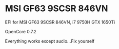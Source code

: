 # MSI GF63 9SCSR 846VN 

EFI for MSI GF63 9SCSR 846VN, i7 9750H GTX 1650Ti

OpenCore 0.7.2

Everything works except audio...Fix yourself

